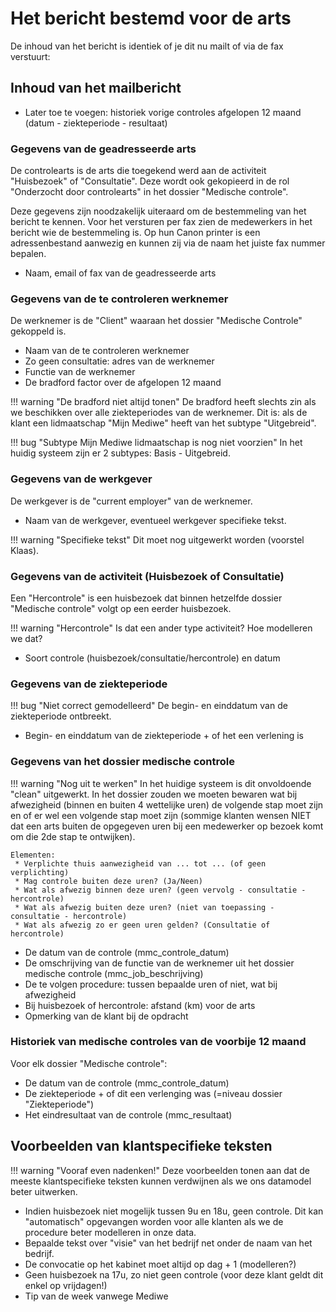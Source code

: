 # Het bericht bestemd voor de arts

De inhoud van het bericht is identiek of je dit nu mailt of via de fax verstuurt:

## Inhoud van het mailbericht 

* Later toe te voegen: historiek vorige controles afgelopen 12 maand (datum - ziekteperiode - resultaat)

### Gegevens van de geadresseerde arts

De controlearts is de arts die toegekend werd aan de activiteit "Huisbezoek" of "Consultatie".
Deze wordt ook gekopieerd in de rol "Onderzocht door controlearts" in het dossier "Medische controle".

Deze gegevens zijn noodzakelijk uiteraard om de bestemmeling van het bericht te kennen.
Voor het versturen per fax zien de medewerkers in het bericht wie de bestemmeling is.
Op hun Canon printer is een adressenbestand aanwezig en kunnen zij via de naam het juiste fax nummer bepalen.

* Naam, email of fax van de geadresseerde arts

### Gegevens van de te controleren werknemer

De werknemer is de "Client" waaraan het dossier "Medische Controle" gekoppeld is.

* Naam van de te controleren werknemer
* Zo geen consultatie: adres van de werknemer
* Functie van de werknemer
* De bradford factor over de afgelopen 12 maand 

!!! warning "De bradford niet altijd tonen"
    De bradford heeft slechts zin als we beschikken over alle ziekteperiodes van de werknemer.
    Dit is: als de klant een lidmaatschap "Mijn Mediwe" heeft van het subtype "Uitgebreid".

!!! bug "Subtype Mijn Mediwe lidmaatschap is nog niet voorzien"
    In het huidig systeem zijn er 2 subtypes: Basis - Uitgebreid.    

### Gegevens van de werkgever

De werkgever is de "current employer" van de werknemer.

* Naam van de werkgever, eventueel werkgever specifieke tekst.

!!! warning "Specifieke tekst"
    Dit moet nog uitgewerkt worden (voorstel Klaas).
     
### Gegevens van de activiteit (Huisbezoek of Consultatie)

Een "Hercontrole" is een huisbezoek dat binnen hetzelfde dossier "Medische controle" volgt op een eerder huisbezoek.

!!! warning "Hercontrole"
    Is dat een ander type activiteit? Hoe modelleren we dat?
    
* Soort controle (huisbezoek/consultatie/hercontrole) en datum

### Gegevens van de ziekteperiode

!!! bug "Niet correct gemodelleerd"
    De begin- en einddatum van de ziekteperiode ontbreekt.
    
* Begin- en einddatum van de ziekteperiode + of het een verlening is
    
### Gegevens van het dossier medische controle

!!! warning "Nog uit te werken"
    In het huidige systeem is dit onvoldoende "clean" uitgewerkt.
    In het dossier zouden we moeten bewaren wat bij afwezigheid (binnen en buiten 4 wettelijke uren) de volgende
    stap moet zijn en of er wel een volgende stap moet zijn (sommige klanten wensen NIET dat een arts buiten de opgegeven uren
    bij een medewerker op bezoek komt om die 2de stap te ontwijken).
    
    Elementen:
     * Verplichte thuis aanwezigheid van ... tot ... (of geen verplichting)
     * Mag controle buiten deze uren? (Ja/Neen)
     * Wat als afwezig binnen deze uren? (geen vervolg - consultatie - hercontrole)
     * Wat als afwezig buiten deze uren? (niet van toepassing - consultatie - hercontrole)
     * Wat als afwezig zo er geen uren gelden? (Consultatie of hercontrole)

* De datum van de controle (mmc_controle_datum)
* De omschrijving van de functie van de werknemer uit het dossier medische controle (mmc_job_beschrijving)
* De te volgen procedure: tussen bepaalde uren of niet, wat bij afwezigheid    
* Bij huisbezoek of hercontrole: afstand (km) voor de arts
* Opmerking van de klant bij de opdracht

### Historiek van medische controles van de voorbije 12 maand

Voor elk dossier "Medische controle":

* De datum van de controle (mmc_controle_datum)
* De ziekteperiode + of dit een verlenging was (=niveau dossier "Ziekteperiode")
* Het eindresultaat van de controle (mmc_resultaat)

## Voorbeelden van klantspecifieke teksten

!!! warning "Vooraf even nadenken!"
    Deze voorbeelden tonen aan dat de meeste klantspecifieke teksten kunnen verdwijnen als we ons datamodel beter uitwerken.
    

* Indien huisbezoek niet mogelijk tussen 9u en 18u, geen controle.
Dit kan "automatisch" opgevangen worden voor alle klanten als we de procedure beter modelleren in onze data.
* Bepaalde tekst over "visie" van het bedrijf net onder de naam van het bedrijf.
* De convocatie op het kabinet moet altijd op dag + 1 (modelleren?)
* Geen huisbezoek na 17u, zo niet geen controle (voor deze klant geldt dit enkel op vrijdagen!)
* Tip van de week vanwege Mediwe

